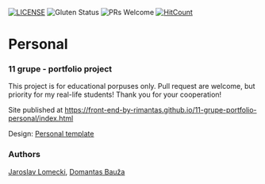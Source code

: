 [![LICENSE](https://img.shields.io/badge/license-MIT-blue.svg?style=flat-square)](https://github.com/belauzas/HTML5-website-template/blob/master/LICENSE.md)
![Gluten Status](https://img.shields.io/badge/Gluten-Free-green.svg)
![PRs Welcome](https://img.shields.io/badge/PRs-welcome-brightgreen.svg)
[![HitCount](http://hits.dwyl.com/front-end-by-rimantas/11-grupe-portfolio-personal.svg)](http://hits.dwyl.com/front-end-by-rimantas/11-grupe-portfolio-personal)

# Personal
### 11 grupe - portfolio project

This project is for educational porpuses only. Pull request are welcome, but priority for my real-life students! Thank you for your cooperation!

Site published at https://front-end-by-rimantas.github.io/11-grupe-portfolio-personal/index.html

Design: [Personal template](https://colorlib.com/preview/theme/personal/)

### Authors
[Jaroslav Lomecki](https://github.com/jarosasan), [Domantas Bauža](https://github.com/orgs/front-end-by-rimantas/people/makeMHDB)
